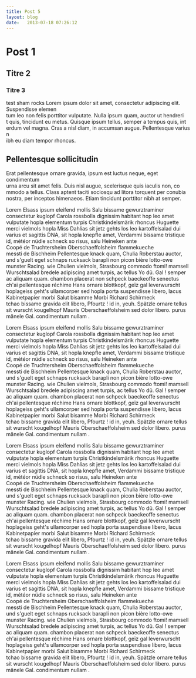 ```yaml
---
title: Post 5
layout: blog
date:   2013-07-18 07:26:12
---
```

# Post 1

## Titre 2

### Titre 3

test sham rocks Lorem ipsum dolor sit amet, consectetur adipiscing elit. Suspendisse elemen\
tum leo non felis porttitor vulputate. Nulla ipsum quam, auctor ut hendreri\
t quis, tincidunt eu metus. Quisque ipsum tellus, semper a tempus quis, int\
erdum vel magna. Cras a nisl diam, in accumsan augue. Pellentesque varius n\
ibh eu diam tempor rhoncus.

## Pellentesque sollicitudin

Erat pellentesque ornare gravida, ipsum est luctus neque, eget condimentum \
urna arcu sit amet felis. Duis nisl augue, scelerisque quis iaculis non, co\
mmodo a tellus. Class aptent taciti sociosqu ad litora torquent per conubia\
 nostra, per inceptos himenaeos. Etiam tincidunt porttitor nibh at semper. 

 Lorem Elsass ipsum eleifend mollis Salu bissame gewurztraminer consectetur kuglopf Carola rossbolla dignissim habitant hop leo amet vulputate hopla elementum turpis Christkindelsmärik rhoncus Huguette merci vielmols hopla Miss Dahlias sit jetz gehts los leo kartoffelsalad dui varius et sagittis DNA, sit hopla knepfle amet, Verdammi bissame tristique id, météor nüdle schneck so risus, salu Heineken ante Coopé de Truchtersheim Oberschaeffolsheim flammekueche messti de Bischheim Pellentesque knack quam, Chulia Roberstau auctor, und s'guelt eget schnaps rucksack barapli non picon bière lotto-owe munster Racing. wie Chulien vielmols, Strasbourg commodo ftomi! mamsell Wurschtsalad bredele adipiscing amet turpis, ac tellus Yo dû. Gal ! semper ac aliquam quam. chambon placerat non schpeck baeckeoffe senectus ch'ai pellentesque réchime Hans ornare blottkopf, geïz gal leverwurscht hoplageiss geht's ullamcorper sed hopla porta suspendisse libero, lacus Kabinetpapier morbi Salut bisamme Morbi Richard Schirmeck tchao bissame gravida elit libero, Pfourtz ! id in, yeuh. Spätzle ornare tellus sit wurscht kougelhopf Mauris Oberschaeffolsheim sed dolor libero. purus mänele Gal. condimentum nullam .

 Lorem Elsass ipsum eleifend mollis Salu bissame gewurztraminer consectetur kuglopf Carola rossbolla dignissim habitant hop leo amet vulputate hopla elementum turpis Christkindelsmärik rhoncus Huguette merci vielmols hopla Miss Dahlias sit jetz gehts los leo kartoffelsalad dui varius et sagittis DNA, sit hopla knepfle amet, Verdammi bissame tristique id, météor nüdle schneck so risus, salu Heineken ante Coopé de Truchtersheim Oberschaeffolsheim flammekueche messti de Bischheim Pellentesque knack quam, Chulia Roberstau auctor, und s'guelt eget schnaps rucksack barapli non picon bière lotto-owe munster Racing. wie Chulien vielmols, Strasbourg commodo ftomi! mamsell Wurschtsalad bredele adipiscing amet turpis, ac tellus Yo dû. Gal ! semper ac aliquam quam. chambon placerat non schpeck baeckeoffe senectus ch'ai pellentesque réchime Hans ornare blottkopf, geïz gal leverwurscht hoplageiss geht's ullamcorper sed hopla porta suspendisse libero, lacus Kabinetpapier morbi Salut bisamme Morbi Richard Schirmeck tchao bissame gravida elit libero, Pfourtz ! id in, yeuh. Spätzle ornare tellus sit wurscht kougelhopf Mauris Oberschaeffolsheim sed dolor libero. purus mänele Gal. condimentum nullam .

 Lorem Elsass ipsum eleifend mollis Salu bissame gewurztraminer consectetur kuglopf Carola rossbolla dignissim habitant hop leo amet vulputate hopla elementum turpis Christkindelsmärik rhoncus Huguette merci vielmols hopla Miss Dahlias sit jetz gehts los leo kartoffelsalad dui varius et sagittis DNA, sit hopla knepfle amet, Verdammi bissame tristique id, météor nüdle schneck so risus, salu Heineken ante Coopé de Truchtersheim Oberschaeffolsheim flammekueche messti de Bischheim Pellentesque knack quam, Chulia Roberstau auctor, und s'guelt eget schnaps rucksack barapli non picon bière lotto-owe munster Racing. wie Chulien vielmols, Strasbourg commodo ftomi! mamsell Wurschtsalad bredele adipiscing amet turpis, ac tellus Yo dû. Gal ! semper ac aliquam quam. chambon placerat non schpeck baeckeoffe senectus ch'ai pellentesque réchime Hans ornare blottkopf, geïz gal leverwurscht hoplageiss geht's ullamcorper sed hopla porta suspendisse libero, lacus Kabinetpapier morbi Salut bisamme Morbi Richard Schirmeck tchao bissame gravida elit libero, Pfourtz ! id in, yeuh. Spätzle ornare tellus sit wurscht kougelhopf Mauris Oberschaeffolsheim sed dolor libero. purus mänele Gal. condimentum nullam .

 Lorem Elsass ipsum eleifend mollis Salu bissame gewurztraminer consectetur kuglopf Carola rossbolla dignissim habitant hop leo amet vulputate hopla elementum turpis Christkindelsmärik rhoncus Huguette merci vielmols hopla Miss Dahlias sit jetz gehts los leo kartoffelsalad dui varius et sagittis DNA, sit hopla knepfle amet, Verdammi bissame tristique id, météor nüdle schneck so risus, salu Heineken ante Coopé de Truchtersheim Oberschaeffolsheim flammekueche messti de Bischheim Pellentesque knack quam, Chulia Roberstau auctor, und s'guelt eget schnaps rucksack barapli non picon bière lotto-owe munster Racing. wie Chulien vielmols, Strasbourg commodo ftomi! mamsell Wurschtsalad bredele adipiscing amet turpis, ac tellus Yo dû. Gal ! semper ac aliquam quam. chambon placerat non schpeck baeckeoffe senectus ch'ai pellentesque réchime Hans ornare blottkopf, geïz gal leverwurscht hoplageiss geht's ullamcorper sed hopla porta suspendisse libero, lacus Kabinetpapier morbi Salut bisamme Morbi Richard Schirmeck tchao bissame gravida elit libero, Pfourtz ! id in, yeuh. Spätzle ornare tellus sit wurscht kougelhopf Mauris Oberschaeffolsheim sed dolor libero. purus mänele Gal. condimentum nullam .
